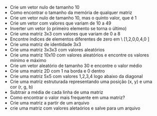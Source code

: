 * Crie um vetor nulo de tamanho 10
* Como encontrar o tamanho da memória de qualquer matriz
* Crie um vetor nulo de tamanho 10, mas o quinto valor, que é 1
* Crie um vetor com valores que variam de 10 a 49
* Inverter um vetor (o primeiro elemento se torna o último)
* Crie uma matriz 3x3 com valores que variam de 0 a 8
* Encontre índices de elementos diferentes de zero em \ [1,2,0,0,4,0 \]
* Crie uma matriz de identidade 3x3
* Crie uma matriz 3x3x3 com valores aleatórios
* Crie uma matriz 10x10 com valores aleatórios e encontre os valores mínimo e máximo
* Crie um vetor aleatório de tamanho 30 e encontre o valor médio
* Crie uma matriz 2D com 1 na borda e 0 dentro
* Crie uma matriz 5x5 com valores 1,2,3,4 logo abaixo da diagonal
* Crie uma matriz estruturada representando uma posição (x, y) e uma cor (r, g, b)
* Subtrair a média de cada linha de uma matriz
* Como encontrar o valor mais frequente em uma matriz?
* Crie uma matriz a partir de um arquivo
* crie uma matriz com valores aletaórios e salve para um arquivo
